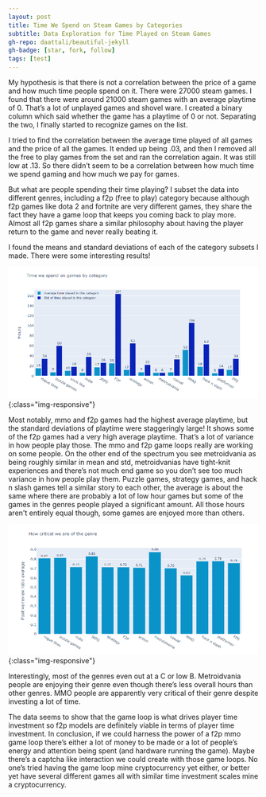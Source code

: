 ```yaml
---
layout: post
title: Time We Spend on Steam Games by Categories
subtitle: Data Exploration for Time Played on Steam Games 
gh-repo: daattali/beautiful-jekyll
gh-badge: [star, fork, follow]
tags: [test]
---
```


My hypothesis is that there is not a correlation between the price of a game and how much time people spend on it.
There were 27000 steam games. I found that there were around 21000 steam games with an average playtime of 0. That’s a lot of unplayed games and shovel ware. I created a binary column which said whether the game has a playtime of 0 or not. Separating the two, I finally started to recognize games on the list.

I tried to find the correlation between the average time played of all games and the price of all the games. It ended up being .03, and then I removed all the free to play games from the set and ran the correlation again. It was still low at .13. So there didn’t seem to be a correlation between how much time we spend gaming and how much we pay for games.

But what are people spending their time playing? I subset the data into different genres, including a f2p (free to play) category because although f2p games like dota 2 and fortnite are very different games, they share the fact they have a game loop that keeps you coming back to play more. Almost all f2p games share a similar philosophy about having the player return to the game and never really beating it. 

I found the means and standard deviations of each of the category subsets I made. There were some interesting results! 

![Average time played by category](/img/genre_avgs.png){:class="img-responsive"}
 
Most notably, mmo and f2p games had the highest average playtime, but the standard deviations of playtime were staggeringly large! It shows some of the f2p games had a very high average playtime. That’s a lot of variance in how people play those. The mmo and f2p game loops really are working on some people. On the other end of the spectrum you see metroidvania as being roughly similar in mean and std, metroidvanias have tight-knit experiences and there’s not much end game so you don’t see too much variance in how people play them. Puzzle games, strategy games, and hack n slash games tell a similar story to each other, the average is about the same where there are probably a lot of low hour games but some of the games in the genres people played a significant amount. All those hours aren't entirely equal though, some games are enjoyed more than others.

![Positive review average by category](/img/reviews_avgs.png){:class="img-responsive"}

Interestingly, most of the genres even out at a C or low B. Metroidvania people are enjoying their genre even though there’s less overall hours than other genres. MMO people are apparently very critical of their genre despite investing a lot of time.

The data seems to show that the game loop is what drives player time investment so f2p models are definitely viable in terms of player time investment. In conclusion, if we could harness the power of a f2p mmo game loop there’s either a lot of money to be made or a lot of people’s energy and attention being spent (and hardware running the game). Maybe there’s a captcha like interaction we could create with those game loops. No one’s tried having the game loop mine cryptocurrency yet either, or better yet have several different games all with similar time investment scales mine a cryptocurrency. 
